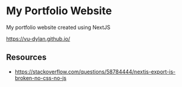 # My Portfolio Website

My portfolio website created using NextJS

https://vu-dylan.github.io/

## Resources
* https://stackoverflow.com/questions/58784444/nextjs-export-is-broken-no-css-no-js
